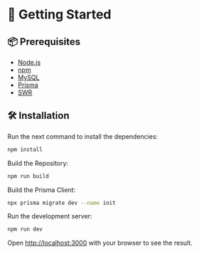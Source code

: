 # 🚀 Getting Started

## 📦 Prerequisites

- [Node.js](https://nodejs.org/en/)
- [npm](https://www.npmjs.com/)
- [MySQL](https://www.mysql.com/)
- [Prisma](https://www.prisma.io/)
- [SWR](https://swr.vercel.app/)

## 🛠️ Installation

Run the next command to install the dependencies:

```bash
npm install
```

Build the Repository:

```bash
npm run build
```

Build the Prisma Client:

```bash
npx prisma migrate dev --name init
```

Run the development server:

```bash
npm run dev
```

Open [http://localhost:3000](http://localhost:3000) with your browser to see the result.
